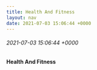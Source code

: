 ```yaml
---
title: Health And Fitness
layout: nav
date: 2021-07-03 15:06:44 +0000
---
```

###### 2021-07-03 15:06:44 +0000
#### Health And Fitness
